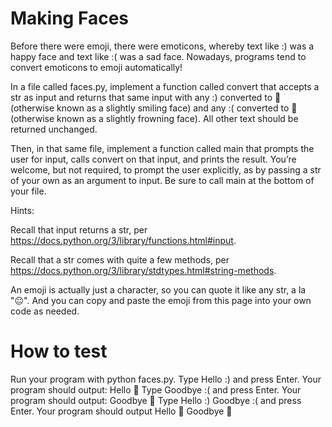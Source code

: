# Making Faces
Before there were emoji, there were emoticons, whereby text like :) was a happy face and text like :( was a sad face. Nowadays, programs tend to convert emoticons to emoji automatically!

In a file called faces.py, implement a function called convert that accepts a str as input and returns that same input with any :) converted to 🙂 (otherwise known as a slightly smiling face) and any :( converted to 🙁 (otherwise known as a slightly frowning face). All other text should be returned unchanged.

Then, in that same file, implement a function called main that prompts the user for input, calls convert on that input, and prints the result. You’re welcome, but not required, to prompt the user explicitly, as by passing a str of your own as an argument to input. Be sure to call main at the bottom of your file.

Hints:

Recall that input returns a str, per https://docs.python.org/3/library/functions.html#input.

Recall that a str comes with quite a few methods, per https://docs.python.org/3/library/stdtypes.html#string-methods.

An emoji is actually just a character, so you can quote it like any str, a la "😐". And you can copy and paste the emoji from this page into your own code as needed.
# How to test
Run your program with python faces.py.
Type Hello :) and press Enter. Your program should output:
Hello 🙂
Type Goodbye :( and press Enter. Your program should output:
Goodbye 🙁
Type Hello :) Goodbye :( and press Enter. Your program should output
Hello 🙂 Goodbye 🙁

